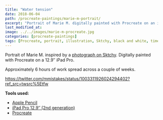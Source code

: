 ```yaml
---
title: "Water tension"
date: 2018-06-04
path: /procreate-paintings/marie-m-portrait/
excerpt: "Portrait of Marie M. digitally painted with Procreate on an iPad."
last_modified_at:
image: ../../images/marie-m-procreate.jpg
categories: [procreate-paintings]
tags: [Procreate, portrait, illustration, Sktchy, black and white, time lapse]
---
```


Portrait of Marie M. inspired by a [photograph on Sktchy](https://sktchy.com/FVAa3D). Digitally painted with Procreate on a 12.9&#x2033; iPad Pro.

Approximately 6 hours of work spread across a couple of weeks.

https://twitter.com/mmistakes/status/1003311926024294402?ref_src=twsrc%5Etfw

**Tools used:**

- [Apple Pencil](https://www.apple.com/apple-pencil/)
- [iPad Pro 12.9&#x2033; (2nd generation)](https://www.apple.com/ipad-pro/)
- [Procreate](https://procreate.art/)
